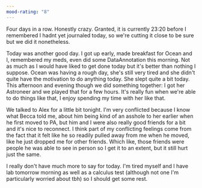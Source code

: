 ```yaml
---
mood-rating: "8"
---
```


Four days in a row. Honestly crazy. Granted, it is currently 23:20 before I remembered I hadnt yet journaled today, so we're cutting it close to be sure but we did it nonetheless.

Today was another good day. I got up early, made breakfast for Ocean and I, remembered my meds, even did some DataAnnotation this morning. Not as much as I would have liked to get done today but it's better than nothing I suppose. Ocean was having a rough day, she's still very tired and she didn't quite have the motivation to do anything today. She slept quite a bit today. This afternoon and evening though we did something together: I got her Astroneer and we played that for a few hours. It's really fun when we're able to do things like that, I enjoy spending my time with her like that. 

We talked to Alex for a little bit tonight. I'm very conflicted because I know what Becca told me, about him being kind of an asshole to her earlier when he first moved to PA, but him and I were also really good friends for a bit and it's nice to reconnect. I think part of my conflicting feelings come from the fact that it felt like he so readily pulled away from me when he moved, like he just dropped me for other friends. Which like, those friends were people he was able to see in person so I get it to an extent, but it still hurt just the same. 

I really don't have much more to say for today. I'm tired myself and I have lab tomorrow morning as well as a calculus test (although not one I'm particularly worried about tbh) so I should get some rest.